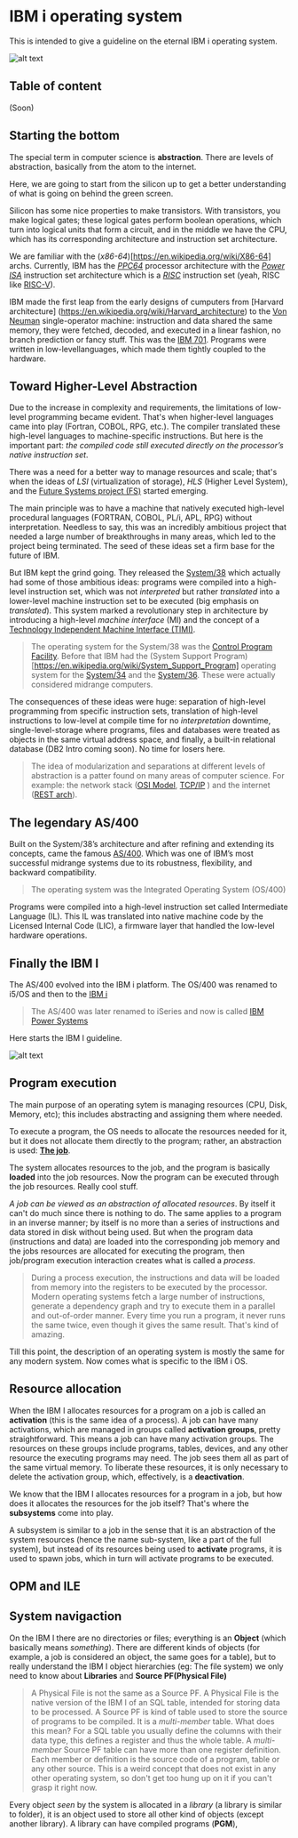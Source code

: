 # IBM i operating system

This is intended to give a guideline on the eternal IBM i operating system.

![alt text](./images/ibmi_logo.png)

## Table of content

(Soon)

## Starting the bottom

The special term in computer science is **abstraction**. There are levels of abstraction, basically from the atom to the internet. 

Here, we are going to start from the silicon up to get a better understanding of what is going on behind the green screen.

Silicon has some nice properties to make transistors. With transistors, you make logical gates; these logical gates perform boolean operations, which turn into logical units that form a circuit, and in the middle we have the CPU, which has its corresponding architecture and instruction set architecture. 

We are familiar with the (*x86-64*)[https://en.wikipedia.org/wiki/X86-64] archs. Currently, IBM has the [*PPC64*](https://en.wikipedia.org/wiki/Ppc64) processor architecture with the [*Power ISA*](https://en.wikipedia.org/wiki/Power_ISA) instruction set architecture which is a [*RISC*](https://en.wikipedia.org/wiki/Reduced_instruction_set_computer) instruction set (yeah, RISC like [RISC-V](https://en.wikipedia.org/wiki/RISC-V])).

IBM made the first leap from the early designs of cumputers from [Harvard architecture] (https://en.wikipedia.org/wiki/Harvard_architecture) to the [Von Neuman](https://en.wikipedia.org/wiki/Von_Neumann_architecture) single-operator machine: instruction and data shared the same memory, they were fetched, decoded, and executed in a linear fashion, no branch prediction or fancy stuff. This was the [IBM 701](https://en.wikipedia.org/wiki/IBM_701). Programs were written in low-levellanguages, which made them tightly coupled to the hardware.

## Toward Higher-Level Abstraction

Due to the increase in complexity and requirements, the limitations of low-level programming became evident. That's when higher-level languages came into play (Fortran, COBOL, RPG, etc.). The compiler translated these high-level languages to machine-specific instructions. But here is the important part: *the compiled code still executed directly on the processor’s native instruction set*.

There was a need for a better way to manage resources and scale; that's when the ideas of *LSI* (virtualization of storage), *HLS* (Higher Level System), and the [Future Systems project (FS)](https://en.wikipedia.org/wiki/IBM_Future_Systems_project) started emerging. 

The main principle was to have a machine that natively executed high-level procedural languages (FORTRAN, COBOL, PL/i, APL, RPG) without interpretation. Needless to say, this was an incredibly ambitious project that needed a large number of breakthroughs in many areas, which led to the project being terminated. The seed of these ideas set a firm base for the future of IBM.

But IBM kept the grind going. They released the [System/38](https://en.wikipedia.org/wiki/IBM_System/38) which actually had some of those ambitious ideas: programs were compiled into a high-level instruction set, which was not *interpreted* but rather *translated* into a lower-level machine instruction set to be executed (big emphasis on *translated*). This system marked a revolutionary step in architecture by introducing a high-level *machine interface* (MI) and the concept of a [Technology Independent Machine Interface (TIMI)](https://en.wikipedia.org/wiki/IBM_i#TIMI).

> The operating system for the System/38 was the [Control Program Facility](https://en.wikipedia.org/wiki/Control_Program_Facility). Before that IBM had the (System Support Program)[https://en.wikipedia.org/wiki/System_Support_Program] operating system for the [System/34](https://en.wikipedia.org/wiki/IBM_System/34) and the [System/36](https://en.wikipedia.org/wiki/IBM_System/36). These were actually considered midrange computers.

The consequences of these ideas were huge: separation of high-level programming from specific instruction sets, translation of high-level instructions to low-level at compile time for no *interpretation* downtime, single-level-storage where programs, files and databases were treated as objects in the same virtual address space, and finally, a built-in relational database (DB2 Intro coming soon). No time for losers here.

>The idea of modularization and separations at different levels of abstraction is a patter found on many areas of computer science. For example: the network stack ([OSI Model](https://en.wikipedia.org/wiki/OSI_model), [TCP/IP](https://en.wikipedia.org/wiki/Internet_protocol_suite) ) and the internet ([REST arch](https://en.wikipedia.org/wiki/REST)).

## The legendary AS/400

Built on the System/38’s architecture and after refining and extending its concepts, came the famous [AS/400](https://en.wikipedia.org/wiki/IBM_AS/400). Which was one of IBM’s most successful midrange systems due to its robustness, flexibility, and backward compatibility.

> The operating system was the Integrated Operating System (OS/400)

Programs were compiled into a high-level instruction set called Intermediate Language (IL). This IL was translated into native machine code by the Licensed Internal Code (LIC), a firmware layer that handled the low-level hardware operations.

## Finally the IBM I

The AS/400 evolved into the IBM i platform. The OS/400 was renamed to i5/OS and then to the [IBM i](https://en.wikipedia.org/wiki/IBM_i)

> The AS/400 was later renamed to iSeries and now is called [IBM Power Systems](https://en.wikipedia.org/wiki/IBM_Power_Systems)

Here starts the IBM I guideline.

![alt text](./images/the_green_screen.png)

## Program execution

The main purpose of an operating sytem is managing resources (CPU, Disk, Memory, etc); this includes abstracting and assigning them where needed.

To execute a program, the OS needs to allocate the resources needed for it, but it does not allocate them directly to the program; rather, an abstraction is used: [**The job**](https://en.wikipedia.org/wiki/Job_(computing)).

The system allocates resources to the job, and the program is basically **loaded** into the job resources. Now the program can be executed through the job resources. Really cool stuff.

*A job can be viewed as an abstraction of allocated resources*. By itself it can't do much since there is nothing to do. The same applies to a program in an inverse manner; by itself is no more than a series of instructions and data stored in disk without being used. But when the program data (instructions and data) are loaded into the corresponding job memory and the jobs resources are allocated for executing the program, then job/program execution interaction creates what is called a *process*. 

> During a process execution, the instructions and data will be loaded from memory into the registers to be executed by the processor. Modern operating systems fetch a large number of instructions, generate a dependency graph and try to execute them in a parallel and out-of-order manner. Every time you run a program, it never runs the same twice, even though it gives the same result. That's kind of amazing.

Till this point, the description of an operating system is mostly the same for any modern system. Now comes what is specific to the IBM i OS.

## Resource allocation

When the IBM I allocates resources for a program on a job is called an **activation** (this is the same idea of a process). A job can have many activations, which are managed in groups called **activation groups**, pretty straightforward. This means a job can have many activation groups. The resources on these groups include programs, tables, devices, and any other resource the executing programs may need. The job sees them all as part of the same virtual memory. To liberate these resources, it is only necessary to delete the activation group, which, effectively, is a **deactivation**.

We know that the IBM I allocates resources for a program in a job, but how does it allocates the resources for the job itself? That's where the **subsystems** come into play.

A subsystem is similar to a job in the sense that it is an abstraction of the system resources (hence the name sub-system, like a part of the full system), but instead of its resources being used to **activate** programs, it is used to spawn jobs, which in turn will activate programs to be executed. 

## OPM and ILE



## System navigaction

On the IBM I there are no directories or files; everything is an **Object** (which basically means *something*). There are different kinds of objects (for example, a job is considered an object, the same goes for a table), but to really understand the IBM I object hierarchies (eg: The file system) we only need to know about **Libraries** and **Source PF(Physical File)**

> A Physical File is not the same as a Source PF. A Physical File is the native version of the IBM I of an SQL table, intended for storing data to be processed. A Source PF is kind of table used to store the source of programs to be compiled. It is a *multi-member* table. What does this mean? For a SQL table you usually define the columns with their data type, this defines a register and thus the whole table. A *multi-member* Source PF table can have more than one register definition. Each member or definition is the source code of a program, table or any other source. This is a weird concept that does not exist in any other operating system, so don't get too hung up on it if you can't grasp it right now.

Every object *seen* by the system is allocated in a *library* (a library is similar to folder), it is an object used to store all other kind of objects (except another library). A library can have compiled programs (**PGM**), 